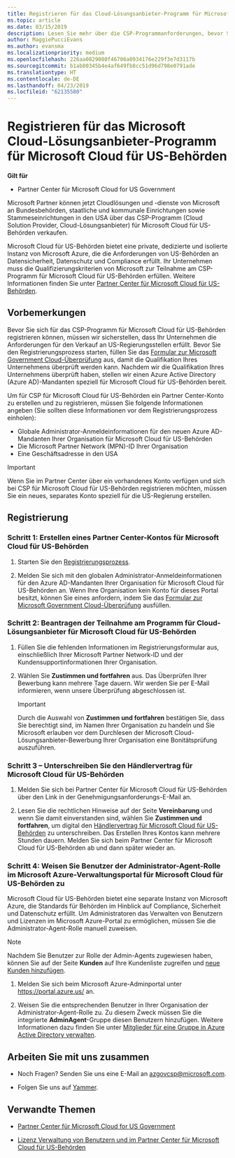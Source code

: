 ```yaml
---
title: Registrieren für das Cloud-Lösungsanbieter-Programm für Microsoft Cloud für US-Behörden | Partner Center für Microsoft Cloud für US-Behörden
ms.topic: article
ms.date: 03/15/2019
description: Lesen Sie mehr über die CSP-Programmanforderungen, bevor Sie sich für das Cloud-Lösungsanbieter-Programm für Microsoft Cloud für US-Behörden registrieren.
author: MaggiePucciEvans
ms.author: evansma
ms.localizationpriority: medium
ms.openlocfilehash: 226aa0829080f46706a0934176e229f3e7d3117b
ms.sourcegitcommit: b1ab80345b4e4af649fb8cc51d96d798e0791ade
ms.translationtype: HT
ms.contentlocale: de-DE
ms.lasthandoff: 04/23/2019
ms.locfileid: "62135580"
---
```

# <a name="enroll-in-the-cloud-solution-provider-program-for-microsoft-cloud-for-us-government"></a>Registrieren für das Microsoft Cloud-Lösungsanbieter-Programm für Microsoft Cloud für US-Behörden

**Gilt für**

-  Partner Center für Microsoft Cloud for US Government

Microsoft Partner können jetzt Cloudlösungen und -dienste von Microsoft an Bundesbehörden, staatliche und kommunale Einrichtungen sowie Stammeseinrichtungen in den USA über das CSP-Programm (Cloud Solution Provider, Cloud-Lösungsanbieter) für Microsoft Cloud für US-Behörden verkaufen. 

Microsoft Cloud für US-Behörden bietet eine private, dedizierte und isolierte Instanz von Microsoft Azure, die die Anforderungen von US-Behörden an Datensicherheit, Datenschutz und Compliance erfüllt. Ihr Unternehmen muss die Qualifizierungskriterien von Microsoft zur Teilnahme am CSP-Programm für Microsoft Cloud für US-Behörden erfüllen. Weitere Informationen finden Sie unter [Partner Center für Microsoft Cloud für US-Behörden](partner-center-for-microsoft-us-govt-cloud.md).

## <a name="before-you-begin"></a>Vorbemerkungen

Bevor Sie sich für das CSP-Programm für Microsoft Cloud für US-Behörden registrieren können, müssen wir sicherstellen, dass Ihr Unternehmen die Anforderungen für den Verkauf an US-Regierungsstellen erfüllt. Bevor Sie den Registrierungsprozess starten, füllen Sie das [Formular zur Microsoft Government Cloud-Überprüfung](https://azuregov.microsoft.com/csp) aus, damit die Qualifikation Ihres Unternehmens überprüft werden kann. Nachdem wir die Qualifikation Ihres Unternehmens überprüft haben, stellen wir einen Azure Active Directory (Azure AD)-Mandanten speziell für Microsoft Cloud für US-Behörden bereit.  

Um für CSP für Microsoft Cloud für US-Behörden ein Partner Center-Konto zu erstellen und zu registrieren, müssen Sie folgende Informationen angeben (Sie sollten diese Informationen vor dem Registrierungsprozess einholen):

-  Globale Administrator-Anmeldeinformationen für den neuen Azure AD-Mandanten Ihrer Organisation für Microsoft Cloud für US-Behörden
-  Die Microsoft Partner Network (MPN)-ID Ihrer Organisation 
-  Eine Geschäftsadresse in den USA

> [!IMPORTANT]  
> Wenn Sie im Partner Center über ein vorhandenes Konto verfügen und sich bei CSP für Microsoft Cloud für US-Behörden registrieren möchten, müssen Sie ein neues, separates Konto speziell für die US-Regierung erstellen.

## <a name="how-to-enroll"></a>Registrierung 

### <a name="step-1---create-a-partner-center-account-for-microsoft-cloud-for-us-government"></a>Schritt 1: Erstellen eines Partner Center-Kontos für Microsoft Cloud für US-Behörden

1.  Starten Sie den [Registrierungsprozess](https://partnercenter.microsoft.com/register/resellerusgjoinnow). 

2.  Melden Sie sich mit den globalen Administrator-Anmeldeinformationen für den Azure AD-Mandanten Ihrer Organisation für Microsoft Cloud für US-Behörden an. Wenn Ihre Organisation kein Konto für dieses Portal besitzt, können Sie eines anfordern, indem Sie das [Formular zur Microsoft Government Cloud-Überprüfung](https://azuregov.microsoft.com/csp) ausfüllen.


### <a name="step-2---apply-to-participate-in-the-cloud-solution-provider-program-for-microsoft-cloud-for-us-government"></a>Schritt 2: Beantragen der Teilnahme am Programm für Cloud-Lösungsanbieter für Microsoft Cloud für US-Behörden

1.  Füllen Sie die fehlenden Informationen im Registrierungsformular aus, einschließlich Ihrer Microsoft Partner Network-ID und der Kundensupportinformationen Ihrer Organisation. 

2.  Wählen Sie **Zustimmen und fortfahren** aus. Das Überprüfen Ihrer Bewerbung kann mehrere Tage dauern. Wir werden Sie per E-Mail informieren, wenn unsere Überprüfung abgeschlossen ist.

    > [!IMPORTANT]  
    > Durch die Auswahl von **Zustimmen und fortfahren** bestätigen Sie, dass Sie berechtigt sind, im Namen Ihrer Organisation zu handeln und Sie Microsoft erlauben vor dem Durchlesen der Microsoft Cloud-Lösungsanbieter-Bewerbung Ihrer Organisation eine Bonitätsprüfung auszuführen.


### <a name="step-3---sign-the-reseller-agreement-for-microsoft-cloud-for-us-government"></a>Schritt 3 – Unterschreiben Sie den Händlervertrag für Microsoft Cloud für US-Behörden

1. Melden Sie sich bei Partner Center für Microsoft Cloud für US-Behörden über den Link in der Genehmigungsanforderungs-E-Mail an. 

2. Lesen Sie die rechtlichen Hinweise auf der Seite **Vereinbarung** und wenn Sie damit einverstanden sind, wählen Sie **Zustimmen und fortfahren**, um digital den [Händlervertrag für Microsoft Cloud für US-Behörden](https://go.microsoft.com/fwlink/p/?linkid=843364) zu unterschreiben. Das Erstellen Ihres Kontos kann mehrere Stunden dauern. Melden Sie sich beim Partner Center für Microsoft Cloud für US-Behörden ab und dann später wieder an.


### <a name="step-4---assign-users-to-the-admin-agent-role-in-the-microsoft-azure-admin-portal-for-microsoft-cloud-for-us-government"></a>Schritt 4: Weisen Sie Benutzer der Administrator-Agent-Rolle im Microsoft Azure-Verwaltungsportal für Microsoft Cloud für US-Behörden zu

Microsoft Cloud für US-Behörden bietet eine separate Instanz von Microsoft Azure, die Standards für Behörden im Hinblick auf Compliance, Sicherheit und Datenschutz erfüllt. Um Administratoren das Verwalten von Benutzern und Lizenzen im Microsoft Azure-Portal zu ermöglichen, müssen Sie die Administrator-Agent-Rolle manuell zuweisen.

> [!NOTE]  
> Nachdem Sie Benutzer zur Rolle der Admin-Agents zugewiesen haben, können Sie auf der Seite **Kunden** auf Ihre Kundenliste zugreifen und [neue Kunden hinzufügen](add-a-new-customer.md).   

1.  Melden Sie sich beim Microsoft Azure-Adminportal unter https://portal.azure.us/ an.

2.  Weisen Sie die entsprechenden Benutzer in Ihrer Organisation der Administrator-Agent-Rolle zu. Zu diesem Zweck müssen Sie die integrierte **AdminAgent**-Gruppe diesen Benutzern hinzufügen. Weitere Informationen dazu finden Sie unter [Mitglieder für eine Gruppe in Azure Active Directory verwalten](https://docs.microsoft.com/azure/active-directory/active-directory-groups-members-azure-portal).
 
## <a name="connect-with-us"></a>Arbeiten Sie mit uns zusammen

- Noch Fragen? Senden Sie uns eine E-Mail an azgovcsp@microsoft.com.

- Folgen Sie uns auf [Yammer](https://www.yammer.com/cloudpartnercommunity/#/threads/inGroup?type=in_group&feedId=11509777&view=all). 

## <a name="related-topics"></a>Verwandte Themen

-  [Partner Center für Microsoft Cloud for US Government](partner-center-for-microsoft-us-govt-cloud.md)

-  [Lizenz Verwaltung von Benutzern und im Partner Center für Microsoft Cloud für US-Behörden](user-management-in-partner-center-for-microsoft-us-govt-cloud.md)


